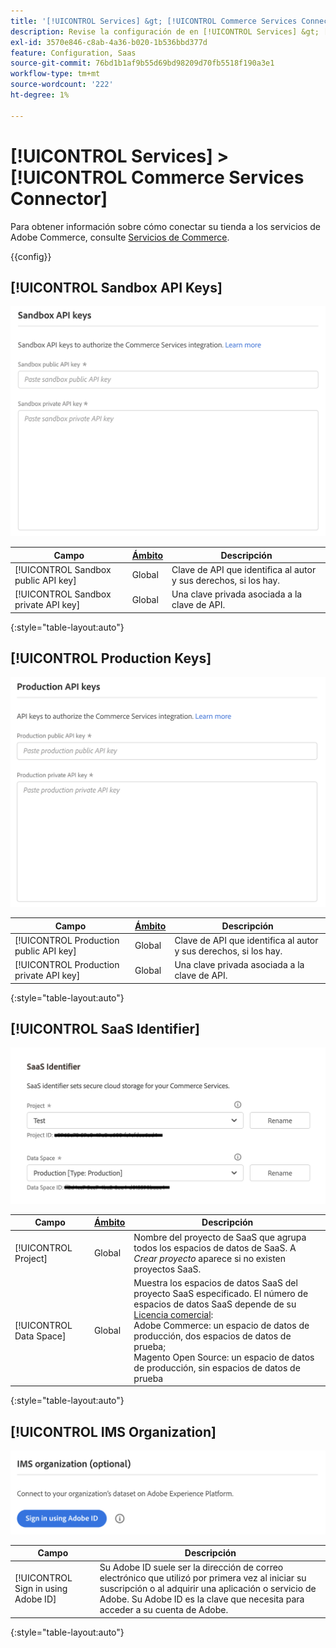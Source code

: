 ```yaml
---
title: '[!UICONTROL Services] &gt; [!UICONTROL Commerce Services Connector]'
description: Revise la configuración de en [!UICONTROL Services] &gt; [!UICONTROL Commerce Services Connector] de la administración de Commerce.
exl-id: 3570e846-c8ab-4a36-b020-1b536bbd377d
feature: Configuration, Saas
source-git-commit: 76bd1b1af9b55d69bd98209d70fb5518f190a3e1
workflow-type: tm+mt
source-wordcount: '222'
ht-degree: 1%

---
```


# [!UICONTROL Services] > [!UICONTROL Commerce Services Connector]

Para obtener información sobre cómo conectar su tienda a los servicios de Adobe Commerce, consulte [Servicios de Commerce](https://experienceleague.adobe.com/docs/commerce-merchant-services/user-guides/integration-services/saas.html).

{{config}}

## [!UICONTROL Sandbox API Keys]

![Clave de API de zona protegida](./assets/sandbox-key-saas-configuration.png)<!-- zoom -->

| Campo | [Ámbito](../../getting-started/websites-stores-views.md#scope-settings) | Descripción |
|--- |--- |--- |
| [!UICONTROL Sandbox public API key] | Global | Clave de API que identifica al autor y sus derechos, si los hay. |
| [!UICONTROL Sandbox private API key] | Global | Una clave privada asociada a la clave de API. |

{:style=&quot;table-layout:auto&quot;}

## [!UICONTROL Production Keys]

![Clave de API de producción](./assets/prod-key-saas-configuration.png)<!-- zoom -->

| Campo | [Ámbito](../../getting-started/websites-stores-views.md#scope-settings) | Descripción |
|--- |--- |--- |
| [!UICONTROL Production public API key] | Global | Clave de API que identifica al autor y sus derechos, si los hay. |
| [!UICONTROL Production private API key] | Global | Una clave privada asociada a la clave de API. |

{:style=&quot;table-layout:auto&quot;}

## [!UICONTROL SaaS Identifier]

![Identificador de SaaS](./assets/saas-identifier.png)<!-- zoom -->

| Campo | [Ámbito](../../getting-started/websites-stores-views.md#scope-settings) | Descripción |
|--- |--- |--- |
| [!UICONTROL Project] | Global | Nombre del proyecto de SaaS que agrupa todos los espacios de datos de SaaS. A _Crear proyecto_ aparece si no existen proyectos SaaS. |
| [!UICONTROL Data Space] | Global | Muestra los espacios de datos SaaS del proyecto SaaS especificado. El número de espacios de datos SaaS depende de su [Licencia comercial](https://experienceleague.adobe.com/docs/commerce-merchant-services/user-guides/integration-services/saas.html):<br />Adobe Commerce: un espacio de datos de producción, dos espacios de datos de prueba;<br />Magento Open Source: un espacio de datos de producción, sin espacios de datos de prueba |

{:style=&quot;table-layout:auto&quot;}

## [!UICONTROL IMS Organization]

![Organización IMS](./assets/ims-organization.png)<!-- zoom -->

| Campo | Descripción |
|--- |--- |
| [!UICONTROL Sign in using Adobe ID] | Su Adobe ID suele ser la dirección de correo electrónico que utilizó por primera vez al iniciar su suscripción o al adquirir una aplicación o servicio de Adobe. Su Adobe ID es la clave que necesita para acceder a su cuenta de Adobe. |

{:style=&quot;table-layout:auto&quot;}
